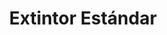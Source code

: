 ---
title: "Extintor Estándar"
description: "Extintor General"
line: "Línea de control de incendios"
main:
  id: 101
  content: |
    Presentamos nuestro **Extintor Estándar** – la solución definitiva para tu seguridad contra el fuego. Este equipo confiable es parte de nuestra completa **Línea de Control de Incendios** e incluye una variedad de características clave, meticulosamente seleccionadas para afrontar cualquier tipo de incendio con eficacia y precisión.

  imgCard: "@/images/products/a-01.avif" 
  imgMain: "@/images/products/a-01.avif" 
  imgAlt: "Extintor de incendios rojo estándar"
tabs:
  - id: "tabs-with-card-item-1"
    dataTab: "#tabs-with-card-1"
    title: "Descripción"
  - id: "tabs-with-card-item-2"
    dataTab: "#tabs-with-card-2"
    title: "Especificaciones"
  - id: "tabs-with-card-item-3"
    dataTab: "#tabs-with-card-3"
    title: "Usos y Aplicaciones"
longDescription:
  title: "Protección Robusta para Cada Necesidad"
  subTitle: |
    El Extintor Estándar de nuestra Línea de Control de Incendios ofrece versatilidad y confianza inigualables, siendo la elección perfecta para la protección en hogares, oficinas o industrias. Con su diseño eficiente, siempre tendrás la herramienta adecuada para una respuesta rápida ante emergencias de fuego.
  btnTitle: "Contacta a ventas para más información"
  btnURL: "#"
descriptionList:
  - title: "Tipos de Fuego"
    subTitle: "Eficaz contra fuegos de tipo A, B y C, ideal para incendios comunes de madera, líquidos inflamables y equipos eléctricos."
  - title: "Facilidad de Uso"
    subTitle: "Diseñado para una operación sencilla y rápida, permitiendo a cualquier usuario responder eficazmente en una emergencia."
  - title: "Mantenimiento Sencillo"
    subTitle: "Requiere un mantenimiento mínimo y verificaciones periódicas, asegurando su operatividad a largo plazo."
specificationsLeft:
  - title: "Agente Extintor"
    subTitle: "Polvo Químico Seco (PQS) de alta calidad, garantizando una supresión eficaz del fuego."
  - title: "Capacidad"
    subTitle: "Disponible en capacidades de X kg (ej. 2.5 kg, 5 kg, 10 kg), adecuado para diferentes tamaños de riesgo."
  - title: "Presión de Trabajo"
    subTitle: "Calibrado para operar bajo una presión óptima, con manómetro visible para fácil comprobación."
  - title: "Certificaciones"
    subTitle: "Cumple con las normativas nacionales e internacionales de seguridad y calidad (ej. NFPA, NTC 3318)."
tableData:
  - feature: ["Especificación", "Valor"]
    description:
      - ["Tipo de Agente", "Polvo Químico Seco (PQS)"]
      - ["Capacidad (kg)", "Variable (ej. 2.5, 5, 10)"]
      - ["Clase de Fuego", "A, B, C"]
      - ["Material del Cilindro", "Acero de alta resistencia"]
      - ["Válvula", "Metálica con manómetro"]
blueprints:
  first: "@/images/blueprint-1.avif"
  second: "@/images/blueprint-2.avif" 
---